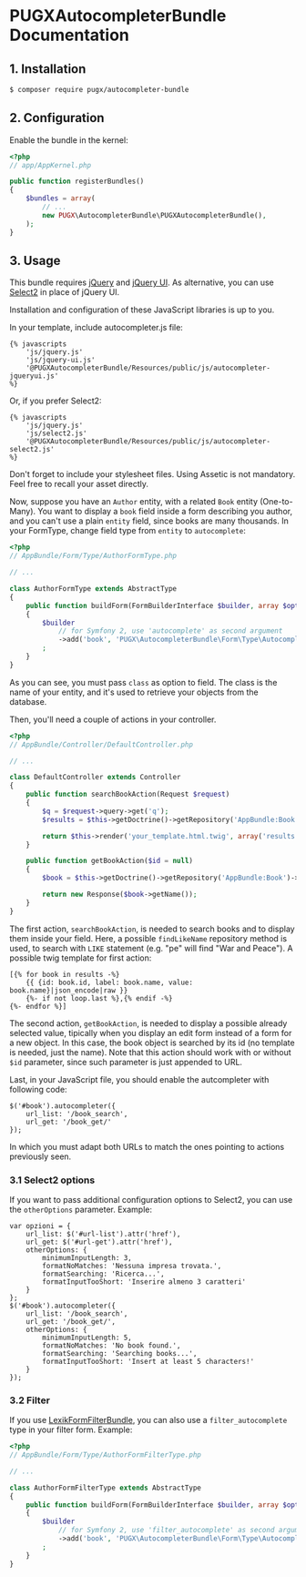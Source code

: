 PUGXAutocompleterBundle Documentation
=====================================

## 1. Installation

``` bash
$ composer require pugx/autocompleter-bundle
```

## 2. Configuration

Enable the bundle in the kernel:

``` php
<?php
// app/AppKernel.php

public function registerBundles()
{
    $bundles = array(
        // ...
        new PUGX\AutocompleterBundle\PUGXAutocompleterBundle(),
    );
}
```

## 3. Usage

This bundle requires [jQuery](http://jquery.com/) and [jQuery UI](http://jqueryui.com/).
As alternative, you can use [Select2](https://select2.github.io/) in place of jQuery UI.

Installation and configuration of these JavaScript libraries is up to you.

In your template, include autocompleter.js file:

```jinja
{% javascripts
    'js/jquery.js'
    'js/jquery-ui.js'
    '@PUGXAutocompleterBundle/Resources/public/js/autocompleter-jqueryui.js'
%}
```

Or, if you prefer Select2:

```jinja
{% javascripts
    'js/jquery.js'
    'js/select2.js'
    '@PUGXAutocompleterBundle/Resources/public/js/autocompleter-select2.js'
%}
```

Don't forget to include your stylesheet files.
Using Assetic is not mandatory. Feel free to recall your asset directly.

Now, suppose you have an ``Author`` entity, with a related ``Book`` entity (One-to-Many).
You want to display a ``book`` field inside a form describing you author, and you can't
use a plain ``entity`` field, since books are many thousands.
In your FormType, change field type from ``entity`` to ``autocomplete``:

``` php
<?php
// AppBundle/Form/Type/AuthorFormType.php

// ...

class AuthorFormType extends AbstractType
{
    public function buildForm(FormBuilderInterface $builder, array $options)
    {
        $builder
            // for Symfony 2, use 'autocomplete' as second argument
            ->add('book', 'PUGX\AutocompleterBundle\Form\Type\AutocompleteType', array('class' => 'AppBundle:Book'))
        ;
    }
}
```

As you can see, you must pass ``class`` as option to field. The class is the name of
your entity, and it's used to retrieve your objects from the database.

Then, you'll need a couple of actions in your controller.

``` php
<?php
// AppBundle/Controller/DefaultController.php

// ...

class DefaultController extends Controller
{
    public function searchBookAction(Request $request)
    {
        $q = $request->query->get('q');
        $results = $this->getDoctrine()->getRepository('AppBundle:Book')->findLikeName($q);

        return $this->render('your_template.html.twig', array('results' => $results));
    }

    public function getBookAction($id = null)
    {
        $book = $this->getDoctrine()->getRepository('AppBundle:Book')->find($id);

        return new Response($book->getName());
    }
}
```

The first action, ``searchBookAction``, is needed to search books and to display them
inside your field. Here, a possible ``findLikeName`` repository method is used, to
search with ``LIKE`` statement (e.g. "pe" will find "War and Peace").
A possible twig template for first action:

```jinja
[{% for book in results -%}
    {{ {id: book.id, label: book.name, value: book.name}|json_encode|raw }}
    {%- if not loop.last %},{% endif -%}
{%- endfor %}]
```

The second action, ``getBookAction``, is needed to display a possible already selected value,
tipically when you display an edit form instead of a form for a new object.
In this case, the book object is searched by its id (no template is needed, just the name).
Note that this action should work with or without ``$id`` parameter, since such parameter is just appended to URL.

Last, in your JavaScript file, you should enable the autcompleter with following code:

```
$('#book').autocompleter({
    url_list: '/book_search',
    url_get: '/book_get/'
});
```

In which you must adapt both URLs to match the ones pointing to actions previously seen.

### 3.1 Select2 options

If you want to pass additional configuration options to Select2, you can use the ``otherOptions`` parameter.
Example:

```
var opzioni = {
    url_list: $('#url-list').attr('href'),
    url_get: $('#url-get').attr('href'),
    otherOptions: {
        minimumInputLength: 3,
        formatNoMatches: 'Nessuna impresa trovata.',
        formatSearching: 'Ricerca...',
        formatInputTooShort: 'Inserire almeno 3 caratteri'
    }
};
$('#book').autocompleter({
    url_list: '/book_search',
    url_get: '/book_get/',
    otherOptions: {
        minimumInputLength: 5,
        formatNoMatches: 'No book found.',
        formatSearching: 'Searching books...',
        formatInputTooShort: 'Insert at least 5 characters!'
    }
});
```

### 3.2 Filter

If you use [LexikFormFilterBundle](https://github.com/lexik/LexikFormFilterBundle), you can also use a
``filter_autocomplete`` type in your filter form.
Example:

``` php
<?php
// AppBundle/Form/Type/AuthorFormFilterType.php

// ...

class AuthorFormFilterType extends AbstractType
{
    public function buildForm(FormBuilderInterface $builder, array $options)
    {
        $builder
            // for Symfony 2, use 'filter_autocomplete' as second argument
            ->add('book', 'PUGX\AutocompleterBundle\Form\Type\AutocompleteFilterType', array('class' => 'AppBundle:Book'))
        ;
    }
}
```
